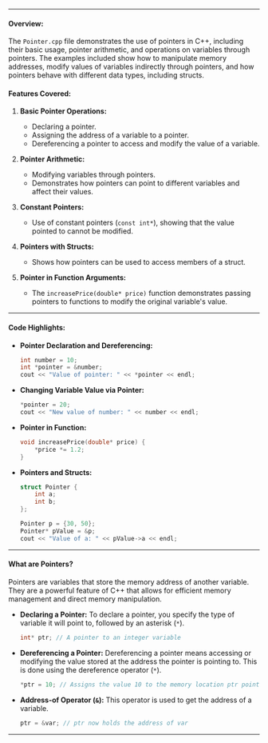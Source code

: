 
---

#### Overview:
The `Pointer.cpp` file demonstrates the use of pointers in C++, including their basic usage, pointer arithmetic, and operations on variables through pointers. The examples included show how to manipulate memory addresses, modify values of variables indirectly through pointers, and how pointers behave with different data types, including structs.

#### Features Covered:

1. **Basic Pointer Operations:**
   - Declaring a pointer.
   - Assigning the address of a variable to a pointer.
   - Dereferencing a pointer to access and modify the value of a variable.
   
2. **Pointer Arithmetic:**
   - Modifying variables through pointers.
   - Demonstrates how pointers can point to different variables and affect their values.

3. **Constant Pointers:**
   - Use of constant pointers (`const int*`), showing that the value pointed to cannot be modified.

4. **Pointers with Structs:**
   - Shows how pointers can be used to access members of a struct.

5. **Pointer in Function Arguments:**
   - The `increasePrice(double* price)` function demonstrates passing pointers to functions to modify the original variable's value.

---

#### Code Highlights:

- **Pointer Declaration and Dereferencing:**
   ```cpp
   int number = 10;
   int *pointer = &number;
   cout << "Value of pointer: " << *pointer << endl;
   ```

- **Changing Variable Value via Pointer:**
   ```cpp
   *pointer = 20;
   cout << "New value of number: " << number << endl;
   ```

- **Pointer in Function:**
   ```cpp
   void increasePrice(double* price) {
       *price *= 1.2;
   }
   ```

- **Pointers and Structs:**
   ```cpp
   struct Pointer {
       int a;
       int b;
   };

   Pointer p = {30, 50};
   Pointer* pValue = &p;
   cout << "Value of a: " << pValue->a << endl;
   ```

---

#### What are Pointers?

Pointers are variables that store the memory address of another variable. They are a powerful feature of C++ that allows for efficient memory management and direct memory manipulation. 

- **Declaring a Pointer:**
   To declare a pointer, you specify the type of variable it will point to, followed by an asterisk (`*`).
   ```cpp
   int* ptr; // A pointer to an integer variable
   ```

- **Dereferencing a Pointer:**
   Dereferencing a pointer means accessing or modifying the value stored at the address the pointer is pointing to. This is done using the dereference operator (`*`).
   ```cpp
   *ptr = 10; // Assigns the value 10 to the memory location ptr points to.
   ```

- **Address-of Operator (`&`):**
   This operator is used to get the address of a variable.
   ```cpp
   ptr = &var; // ptr now holds the address of var
   ```

---